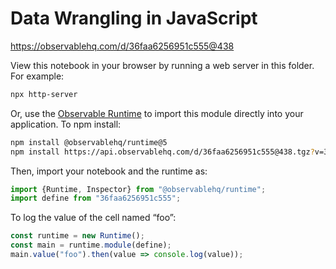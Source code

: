 # Data Wrangling in JavaScript

https://observablehq.com/d/36faa6256951c555@438

View this notebook in your browser by running a web server in this folder. For
example:

~~~sh
npx http-server
~~~

Or, use the [Observable Runtime](https://github.com/observablehq/runtime) to
import this module directly into your application. To npm install:

~~~sh
npm install @observablehq/runtime@5
npm install https://api.observablehq.com/d/36faa6256951c555@438.tgz?v=3
~~~

Then, import your notebook and the runtime as:

~~~js
import {Runtime, Inspector} from "@observablehq/runtime";
import define from "36faa6256951c555";
~~~

To log the value of the cell named “foo”:

~~~js
const runtime = new Runtime();
const main = runtime.module(define);
main.value("foo").then(value => console.log(value));
~~~
